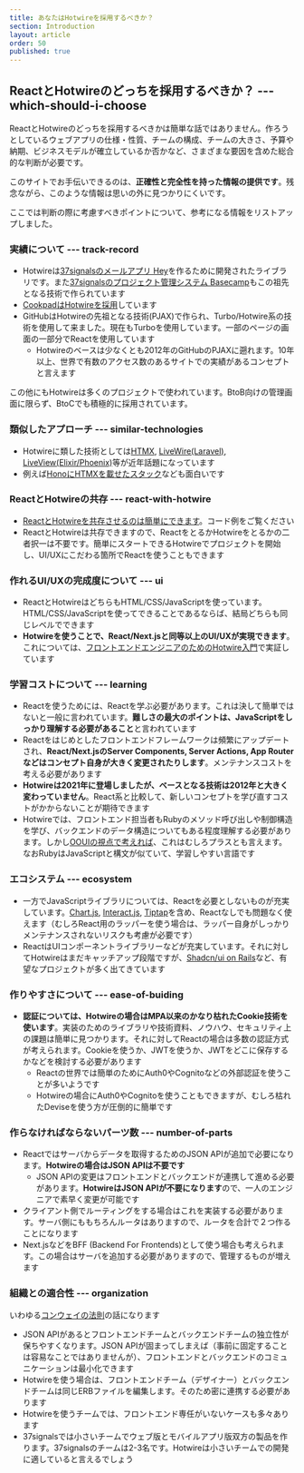 ```yaml
---
title: あなたはHotwireを採用するべきか？
section: Introduction
layout: article
order: 50
published: true
---
```


## ReactとHotwireのどっちを採用するべきか？ --- which-should-i-choose

ReactとHotwireのどっちを採用するべきかは簡単な話ではありません。作ろうとしているウェブアプリの仕様・性質、チームの構成、チームの大きさ、予算や納期、ビジネスモデルが確立しているか否かなど、さまざまな要因を含めた総合的な判断が必要です。

このサイトでお手伝いできるのは、**正確性と完全性を持った情報の提供です**。残念ながら、このような情報は思いの外に見つかりにくいです。

ここでは判断の際に考慮すべきポイントについて、参考になる情報をリストアップしました。

### 実績について --- track-record

* Hotwireは[37signalsのメールアプリ Hey](https://www.hey.com)を作るために開発されたライブラリです。また[37signalsのプロジェクト管理システム Basecamp](https://basecamp.com)もこの祖先となる技術で作られています
* [CookpadはHotwireを採用](https://techlife.cookpad.com/entry/2024/11/13/130000)しています
* GitHubはHotwireの先祖となる技術(PJAX)で作られ、Turbo/Hotwire系の技術を使用して来ました。現在もTurboを使用しています。一部のページの画面の一部分でReactを使用しています
    * Hotwireのベースは少なくとも2012年のGitHubのPJAXに遡れます。10年以上、世界で有数のアクセス数のあるサイトでの実績があるコンセプトと言えます

この他にもHotwireは多くのプロジェクトで使われています。BtoB向けの管理画面に限らず、BtoCでも積極的に採用されています。

### 類似したアプローチ --- similar-technologies

* Hotwireに類した技術としては[HTMX](https://htmx.org), [LiveWire(Laravel)](https://laravel-livewire.com), [LiveView(Elixir/Phoenix)](https://www.phoenixframework.org)等が近年話題になっています
* 例えば[HonoにHTMXを載せたスタック](https://blog.yusu.ke/hono-htmx-cloudflare/)なども面白いです

### ReactとHotwireの共存 --- react-with-hotwire

* [ReactとHotwireを共存させるのは簡単にできます](/other_libraries/using_with_react)。コード例をご覧ください
* ReactとHotwireは共存できますので、ReactをとるかHotwireをとるかの二者択一は不要です。簡単にスタートできるHotwireでプロジェクトを開始し、UI/UXにこだわる箇所でReactを使うこともできます

### 作れるUI/UXの完成度について --- ui

* ReactとHotwireはどちらもHTML/CSS/JavaScriptを使っています。HTML/CSS/JavaScriptを使ってできることであるならば、結局どちらも同じレベルでできます
* **Hotwireを使うことで、React/Next.jsと同等以上のUI/UXが実現できます**。これについては、[フロントエンドエンジニアのためのHotwire入門](https://hotwire-n-next.castle104.com)で実証しています

### 学習コストについて --- learning

* Reactを使うためには、Reactを学ぶ必要があります。これは決して簡単ではないと一般に言われています。**難しさの最大のポイントは、JavaScriptをしっかり理解する必要があること**と言われています
* Reactをはじめとしたフロントエンドフレームワークは頻繁にアップデートされ、**React/Next.jsのServer Components, Server Actions, App Routerなどはコンセプト自身が大きく変更されたりします**。メンテナンスコストを考える必要があります
* **Hotwireは2021年に登場しましたが、ベースとなる技術は2012年と大きく変わっていません**。React系と比較して、新しいコンセプトを学び直すコストがかからないことが期待できます
* Hotwireでは、フロントエンド担当者もRubyのメソッド呼び出しや制御構造を学び、バックエンドのデータ構造についてもある程度理解する必要があります。しかし[OOUIの視点で考えれば](https://techblog.yahoo.co.jp/entry/2023011830396626/)、これはむしろプラスとも言えます。なおRubyはJavaScriptと構文が似ていて、学習しやすい言語です

### エコシステム --- ecosystem

* 一方でJavaScriptライブラリについては、Reactを必要としないものが充実しています。[Chart.js](https://www.chartjs.org), [Interact.js](https://interactjs.io), [Tiptap](https://tiptap.dev)を含め、Reactなしでも問題なく使えます（むしろReact用のラッパーを使う場合は、ラッパー自身がしっかりメンテナンスされないリスクも考慮が必要です）
* ReactはUIコンポーネントライブラリーなどが充実しています。それに対してHotwireはまだキャッチアップ段階ですが、[Shadcn/ui on Rails](https://shadcn.rails-components.com)など、有望なプロジェクトが多く出てきています

### 作りやすさについて --- ease-of-buiding

* **認証については、Hotwireの場合はMPA以来のかなり枯れたCookie技術を使います**。実装のためのライブラリや技術資料、ノウハウ、セキュリティ上の課題は簡単に見つかります。それに対してReactの場合は多数の認証方式が考えられます。Cookieを使うか、JWTを使うか、JWTをどこに保存するかなどを検討する必要があります
   * Reactの世界では簡単のためにAuth0やCognitoなどの外部認証を使うことが多いようです
   * Hotwireの場合にAuth0やCognitoを使うこともできますが、むしろ枯れたDeviseを使う方が圧倒的に簡単です

### 作らなければならないパーツ数 --- number-of-parts

* Reactではサーバからデータを取得するためのJSON APIが追加で必要になります。**Hotwireの場合はJSON APIは不要です**
    * JSON APIの変更はフロントエンドとバックエンドが連携して進める必要があります。**HotwireはJSON APIが不要になります**ので、一人のエンジニアで素早く変更が可能です
* クライアント側でルーティングをする場合はこれを実装する必要があります。サーバ側にももちろんルータはありますので、ルータを合計で２つ作ることになります
* Next.jsなどをBFF (Backend For Frontends)として使う場合も考えられます。この場合はサーバを追加する必要がありますので、管理するものが増えます

### 組織との適合性 --- organization

いわゆる[コンウェイの法則](https://bliki-ja.github.io/ConwaysLaw)の話になります

* JSON APIがあるとフロントエンドチームとバックエンドチームの独立性が保ちやすくなります。JSON APIが固まってしまえば（事前に固定することは容易なことではありませんが）、フロントエンドとバックエンドのコミュニケーションは最小化できます
* Hotwireを使う場合は、フロントエンドチーム（デザイナー）とバックエンドチームは同じERBファイルを編集します。そのため密に連携する必要があります
* Hotwireを使うチームでは、フロントエンド専任がいないケースも多々あります
* 37signalsでは小さいチームでウェブ版とモバイルアプリ版双方の製品を作ります。37signalsのチームは2-3名です。Hotwireは小さいチームでの開発に適していると言えるでしょう
